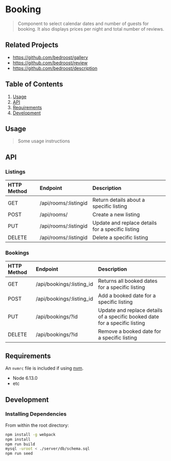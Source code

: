 # Booking

> Component to select calendar dates and number of guests for booking. It also displays prices per night and total number of reviews.

## Related Projects

  - https://github.com/bedroost/gallery
  - https://github.com/bedroost/review
  - https://github.com/bedroost/description

## Table of Contents

1. [Usage](#Usage)
1. [API](#API)
1. [Requirements](#requirements)
1. [Development](#development)

## Usage

> Some usage instructions

## API

### Listings
| HTTP Method   | Endpoint               | Description                                                   |
|:--------------|:-----------------------|:--------------------------------------------------------------|
| GET           | /api/rooms/:listingid  | Return details about a specific listing                       |
| POST          | /api/rooms/            | Create a new listing                                          |
| PUT           | /api/rooms/:listingid  | Update and replace details for a specific listing             |
| DELETE        | /api/rooms/:listingid  | Delete a specific listing                                     |


### Bookings
| HTTP Method     | Endpoint                           | Description                                                    |
|:----------------|:-----------------------------------|:---------------------------------------------------------------|
| GET             | /api/bookings/:listing_id                     | Returns all booked dates for a specific listing                |
| POST            | /api/bookings/:listing_id                     | Add a booked date for a specific listing                       |
| PUT             | /api/bookings/?id                  | Update and replace details of a specific booked date for a specific listing|
| DELETE          | /api/bookings/?id                  | Remove a booked date for a specific listing                    |


## Requirements

An `nvmrc` file is included if using [nvm](https://github.com/creationix/nvm).

- Node 6.13.0
- etc

## Development

### Installing Dependencies

From within the root directory:

```sh
npm install -g webpack
npm install
npm run build
mysql -uroot < ./server/db/schema.sql
npm run seed
```

